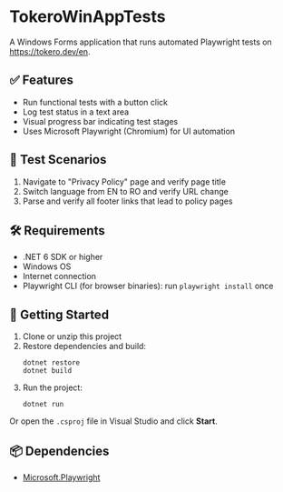 # TokeroWinAppTests

A Windows Forms application that runs automated Playwright tests on https://tokero.dev/en.

## ✅ Features
- Run functional tests with a button click
- Log test status in a text area
- Visual progress bar indicating test stages
- Uses Microsoft Playwright (Chromium) for UI automation

## 🧪 Test Scenarios
1. Navigate to "Privacy Policy" page and verify page title
2. Switch language from EN to RO and verify URL change
3. Parse and verify all footer links that lead to policy pages

## 🛠 Requirements
- .NET 6 SDK or higher
- Windows OS
- Internet connection
- Playwright CLI (for browser binaries): run `playwright install` once

## 🚀 Getting Started

1. Clone or unzip this project
2. Restore dependencies and build:
   ```
   dotnet restore
   dotnet build
   ```
3. Run the project:
   ```
   dotnet run
   ```

Or open the `.csproj` file in Visual Studio and click **Start**.

## 📦 Dependencies
- [Microsoft.Playwright](https://www.nuget.org/packages/Microsoft.Playwright)